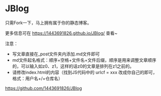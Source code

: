 # JBlog

只需Fork一下，马上拥有属于你的静态博客。

更多信息可在 https://1443691826.github.io/JBlog/ 查看~

注意：

- 写文章直接在_post文件夹内添加.md文件即可
- md文件起名格式：顺序+空格+文件名+文件后缀，顺序是用来调整文章顺序的，可以输入如z0、z1，这样的话z0的文章是排列在z1之前的。
- 请修改index.html的内容（找到JS代码中的 urlcf = xxx 改成你自己的即可，格式：用户名+/+仓库名）

https://github.com/1443691826/JBlog
